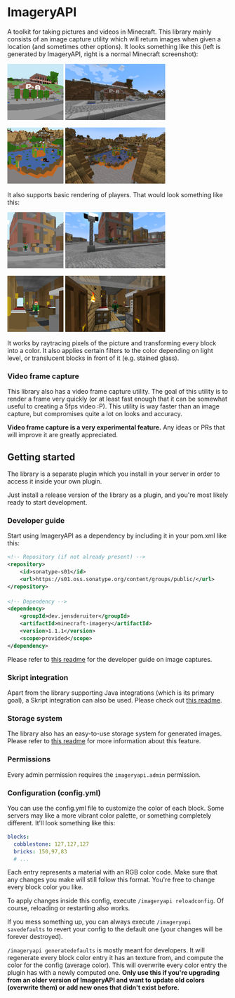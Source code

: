 # ImageryAPI
A toolkit for taking pictures and videos in Minecraft.
This library mainly consists of an image capture utility
which will return images when given a location (and sometimes other options).
It looks something like this (left is generated by ImageryAPI, right is a normal Minecraft screenshot):

![](media/examples/image1.png) <img src="media/examples/minecraft1.png" height="128"/>

![](media/examples/image4.png) <img src="media/examples/minecraft4.png" height="128"/>

It also supports basic rendering of players.
That would look something like this:

![](media/examples/image2.png) <img src="media/examples/minecraft2.png" height="128"/>

![](media/examples/image3.png) <img src="media/examples/minecraft3.png" height="128"/>

It works by raytracing pixels of the picture and transforming every block into a color.
It also applies certain filters to the color depending on light level,
or translucent blocks in front of it (e.g. stained glass).

### Video frame capture
This library also has a video frame capture utility.
The goal of this utility is to render a frame very quickly
(or at least fast enough that it can be somewhat useful to creating a 5fps video :P).
This utility is way faster than an image capture,
but compromises quite a lot on looks and accuracy.

**Video frame capture is a very experimental feature.**
Any ideas or PRs that will improve it are greatly appreciated.

## Getting started
The library is a separate plugin which you install in your server
in order to access it inside your own plugin.

Just install a release version of the library as a plugin,
and you're most likely ready to start development.

### Developer guide
Start using ImageryAPI as a dependency by including it in your pom.xml like this:
```xml
<!-- Repository (if not already present) -->
<repository>
    <id>sonatype-s01</id>
    <url>https://s01.oss.sonatype.org/content/groups/public/</url>
</repository>

<!-- Dependency -->
<dependency>
    <groupId>dev.jensderuiter</groupId>
    <artifactId>minecraft-imagery</artifactId>
    <version>1.1.1</version>
    <scope>provided</scope>
</dependency>
```
Please refer to [this readme](./src/main/java/dev/jensderuiter/minecraft_imagery/image/README.md)
for the developer guide on image captures.

### Skript integration
Apart from the library supporting Java integrations (which is its primary goal),
a Skript integration can also be used. Please check out [this readme](./src/main/java/dev/jensderuiter/minecraft_imagery/skript/README.md).

### Storage system
The library also has an easy-to-use storage system for generated images.
Please refer to [this readme](./src/main/java/dev/jensderuiter/minecraft_imagery/storage/README.md)
for more information about this feature.

### Permissions
Every admin permission requires the `imageryapi.admin` permission.

### Configuration (config.yml)
You can use the config.yml file to customize the color of each block.
Some servers may like a more vibrant color palette, or something completely different.
It'll look something like this:
```yaml
blocks:
  cobblestone: 127,127,127
  bricks: 150,97,83
  # ...
```

Each entry represents a material with an RGB color code.
Make sure that any changes you make will still follow this format.
You're free to change every block color you like.

To apply changes inside this config, execute `/imageryapi reloadconfig`.
Of course, reloading or restarting also works.

If you mess something up, you can always execute `/imageryapi savedefaults`
to revert your config to the default one (your changes will be forever destroyed).

`/imageryapi generatedefaults` is mostly meant for developers.
It will regenerate every block color entry it has an texture from,
and compute the color for the config (average color).
This will overwrite every color entry the plugin has with a newly computed one.
**Only use this if you're upgrading from an older version of ImageryAPI
and want to update old colors (overwrite them) or add new ones that didn't exist before.**
